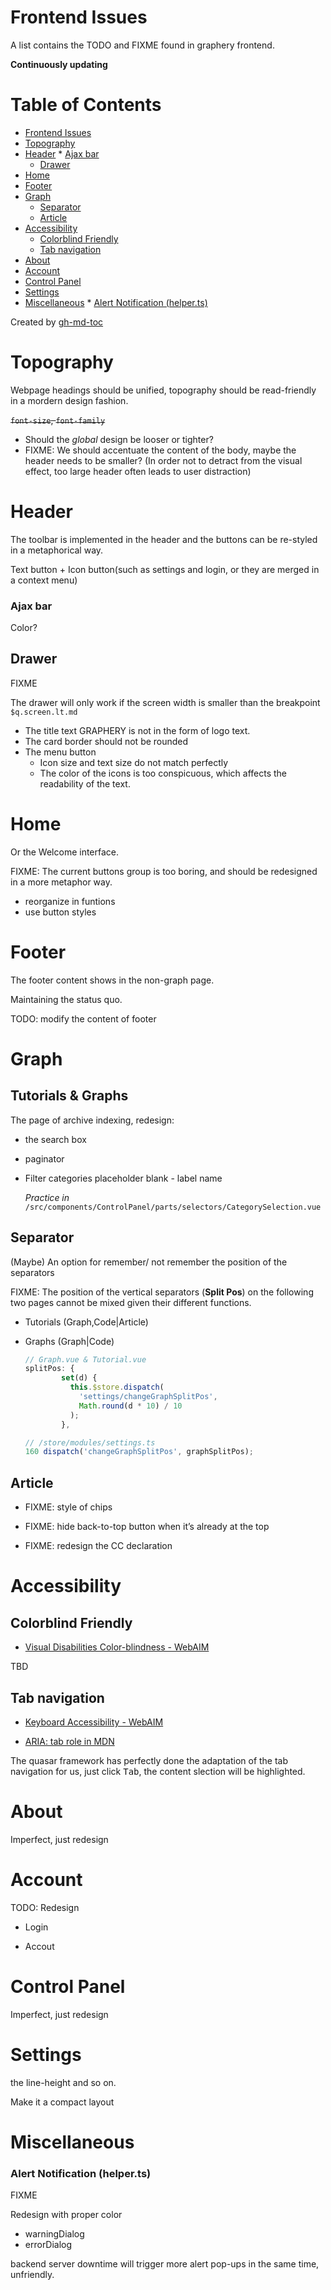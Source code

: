 # Frontend Issues

A list contains the TODO and FIXME found in graphery frontend.

**Continuously updating**

Table of Contents
=================

   * [Frontend Issues](#frontend-issues)
   * [Topography](#topography)
   * [Header](#header)
         * [Ajax bar](#ajax-bar)
      * [Drawer](#drawer)
   * [Home](#home)
   * [Footer](#footer)
   * [Graph](#graph)
      * [Separator](#separator)
      * [Article](#article)
   * [Accessibility](#accessibility)
      * [Colorblind Friendly](#colorblind-friendly)
      * [Tab navigation](#tab-navigation)
   * [About](#about)
   * [Account](#account)
   * [Control Panel](#control-panel)
   * [Settings](#settings)
   * [Miscellaneous](#miscellaneous)
         * [Alert Notification (helper.ts)](#alert-notification-helperts)

Created by [gh-md-toc](https://github.com/ekalinin/github-markdown-toc)
# Topography

Webpage headings should be unified, topography should be read-friendly in a mordern design fashion.

~~`font-size`, `font-family`~~

- Should the *global* design be looser or tighter?
- FIXME: We should accentuate the content of the body, maybe the header needs to be smaller? (In order not to detract from the visual effect, too large header often leads to user distraction)

# Header

The toolbar is implemented in the header and the buttons can be re-styled in a metaphorical way.

Text button + Icon button(such as settings and login, or they are merged in a context menu)

### Ajax bar

Color?

## Drawer

FIXME

The drawer will only work if the screen width is smaller than the breakpoint `$q.screen.lt.md`

- The title text GRAPHERY is not in the form of logo text.
- The card border should not be rounded
- The menu button
  - Icon size and text size do not match perfectly
  - The color of the icons is too conspicuous, which affects the readability of the text.

# Home

Or the Welcome interface.

FIXME: The current buttons group is too boring, and should be redesigned in a more metaphor way.

- reorganize in funtions
- use button styles

# Footer

The footer content shows in the non-graph page.

Maintaining the status quo.

TODO: modify the content of footer

# Graph

## Tutorials & Graphs

The page of archive indexing, redesign:

- the search box

- paginator

- Filter categories placeholder blank - label name

  *Practice in* `/src/components/ControlPanel/parts/selectors/CategorySelection.vue`

## Separator

(Maybe) An option for remember/ not remember the position of the separators

FIXME: The position of the vertical separators (**Split Pos**) on the following two pages cannot be mixed given their different functions.

- Tutorials (Graph,Code|Article)

- Graphs (Graph|Code)

  ```js
  // Graph.vue & Tutorial.vue
  splitPos: {
          set(d) {
            this.$store.dispatch(
              'settings/changeGraphSplitPos',
              Math.round(d * 10) / 10
            );
          },
  ```

  ```ts
  // /store/modules/settings.ts
  160 dispatch('changeGraphSplitPos', graphSplitPos);
  ```

  

## Article

- FIXME: style of chips
- FIXME: hide back-to-top button when it’s already at the top

- FIXME: redesign the CC declaration

# Accessibility

## Colorblind Friendly

- [Visual Disabilities Color-blindness - WebAIM](https://webaim.org/articles/visual/colorblind)

TBD

## Tab navigation

- [Keyboard Accessibility - WebAIM](https://webaim.org/techniques/keyboard/)

- [ARIA: tab role in MDN](https://developer.mozilla.org/en-US/docs/Web/Accessibility/ARIA/Roles/Tab_Role)

The quasar framework has perfectly done the adaptation of the tab navigation for us, just click <kbd>Tab</kbd>, the content slection will be highlighted.



# About

Imperfect, just redesign

# Account

TODO: Redesign

- Login

- Accout

# Control Panel

Imperfect, just redesign

# Settings

the line-height and so on.

Make it a compact layout



# Miscellaneous

### Alert Notification (helper.ts)

FIXME

Redesign with proper color

- warningDialog
- errorDialog

backend server downtime will trigger more alert pop-ups in the same time, unfriendly.